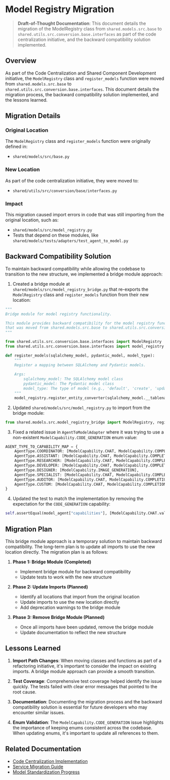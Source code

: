 # Model Registry Migration

> **Draft-of-Thought Documentation**: This document details the migration of the ModelRegistry class from `shared.models.src.base` to `shared.utils.src.conversion.base.interfaces` as part of the code centralization initiative, and the backward compatibility solution implemented.

## Overview

As part of the Code Centralization and Shared Component Development initiative, the `ModelRegistry` class and `register_models` function were moved from `shared.models.src.base` to `shared.utils.src.conversion.base.interfaces`. This document details the migration process, the backward compatibility solution implemented, and the lessons learned.

## Migration Details

### Original Location

The `ModelRegistry` class and `register_models` function were originally defined in:
- `shared/models/src/base.py`

### New Location

As part of the code centralization initiative, they were moved to:
- `shared/utils/src/conversion/base/interfaces.py`

### Impact

This migration caused import errors in code that was still importing from the original location, such as:
- `shared/models/src/model_registry.py`
- Tests that depend on these modules, like `shared/models/tests/adapters/test_agent_to_model.py`

## Backward Compatibility Solution

To maintain backward compatibility while allowing the codebase to transition to the new structure, we implemented a bridge module approach:

1. Created a bridge module at `shared/models/src/model_registry_bridge.py` that re-exports the `ModelRegistry` class and `register_models` function from their new location:

```python
"""
Bridge module for model registry functionality.

This module provides backward compatibility for the model registry functionality
that was moved from shared.models.src.base to shared.utils.src.conversion.base.interfaces.
"""

from shared.utils.src.conversion.base.interfaces import ModelRegistry
from shared.utils.src.conversion.base.interfaces import model_registry

def register_models(sqlalchemy_model, pydantic_model, model_type):
    """
    Register a mapping between SQLAlchemy and Pydantic models.
    
    Args:
        sqlalchemy_model: The SQLAlchemy model class
        pydantic_model: The Pydantic model class
        model_type: The type of model (e.g., 'default', 'create', 'update')
    """
    model_registry.register_entity_converter(sqlalchemy_model.__tablename__, pydantic_model)
```

2. Updated `shared/models/src/model_registry.py` to import from the bridge module:

```python
from shared.models.src.model_registry_bridge import ModelRegistry, register_models
```

3. Fixed a related issue in `AgentToModelAdapter` where it was trying to use a non-existent `ModelCapability.CODE_GENERATION` enum value:

```python
AGENT_TYPE_TO_CAPABILITY_MAP = {
    AgentType.COORDINATOR: [ModelCapability.CHAT, ModelCapability.COMPLETION],
    AgentType.ASSISTANT: [ModelCapability.CHAT, ModelCapability.COMPLETION],
    AgentType.RESEARCHER: [ModelCapability.CHAT, ModelCapability.COMPLETION, ModelCapability.EMBEDDING],
    AgentType.DEVELOPER: [ModelCapability.CHAT, ModelCapability.COMPLETION],  # Removed CODE_GENERATION as it doesn't exist
    AgentType.DESIGNER: [ModelCapability.IMAGE_GENERATION],
    AgentType.SPECIALIST: [ModelCapability.CHAT, ModelCapability.COMPLETION],
    AgentType.AUDITOR: [ModelCapability.CHAT, ModelCapability.COMPLETION],
    AgentType.CUSTOM: [ModelCapability.CHAT, ModelCapability.COMPLETION],
}
```

4. Updated the test to match the implementation by removing the expectation for the `CODE_GENERATION` capability:

```python
self.assertEqual(model_agent["capabilities"], [ModelCapability.CHAT.value, ModelCapability.COMPLETION.value])
```

## Migration Plan

This bridge module approach is a temporary solution to maintain backward compatibility. The long-term plan is to update all imports to use the new location directly. The migration plan is as follows:

1. **Phase 1: Bridge Module (Completed)**
   - Implement bridge module for backward compatibility
   - Update tests to work with the new structure

2. **Phase 2: Update Imports (Planned)**
   - Identify all locations that import from the original location
   - Update imports to use the new location directly
   - Add deprecation warnings to the bridge module

3. **Phase 3: Remove Bridge Module (Planned)**
   - Once all imports have been updated, remove the bridge module
   - Update documentation to reflect the new structure

## Lessons Learned

1. **Import Path Changes**: When moving classes and functions as part of a refactoring initiative, it's important to consider the impact on existing imports. A bridge module approach can provide a smooth transition.

2. **Test Coverage**: Comprehensive test coverage helped identify the issue quickly. The tests failed with clear error messages that pointed to the root cause.

3. **Documentation**: Documenting the migration process and the backward compatibility solution is essential for future developers who may encounter similar issues.

4. **Enum Validation**: The `ModelCapability.CODE_GENERATION` issue highlights the importance of keeping enums consistent across the codebase. When updating enums, it's important to update all references to them.

## Related Documentation

- [Code Centralization Implementation](code-centralization-implementation.md)
- [Service Migration Guide](service-migration-guide.md)
- [Model Standardization Progress](model-standardization-progress.md)
